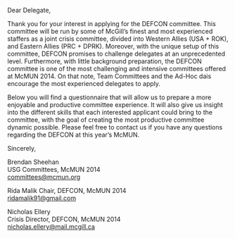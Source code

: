 Dear Delegate,

Thank you for your interest in applying for the DEFCON committee. This committee
will be run by some of McGill’s finest and most experienced staffers as a joint
crisis committee, divided into Western
Allies (USA + ROK), and Eastern Allies (PRC + DPRK). Moreover, with the unique
setup of this committee, DEFCON promises to challenge delegates at an
unprecedented level. Furthermore, with little background preparation, the DEFCON
committee is one of the most challenging and intensive committees offered at
McMUN 2014. On that note, Team Committees and the Ad-Hoc dais encourage the most
experienced delegates to apply.

Below you will find a questionnaire that will allow us to prepare a more
enjoyable and productive committee experience. It will also give us insight into
the different skills that each interested applicant could bring to the
committee, with the goal of creating the most productive committee dynamic
possible. Please feel free to contact us if you have any questions regarding the
DEFCON at this year’s McMUN.

Sincerely,

Brendan Sheehan  
USG Committees, McMUN 2014  
<committees@mcmun.org>

Rida Malik
Chair, DEFCON, McMUN 2014  
<ridamalik91@gmail.com>

Nicholas Ellery  
Crisis Director, DEFCON, McMUN 2014  
<nicholas.ellery@mail.mcgill.ca>
